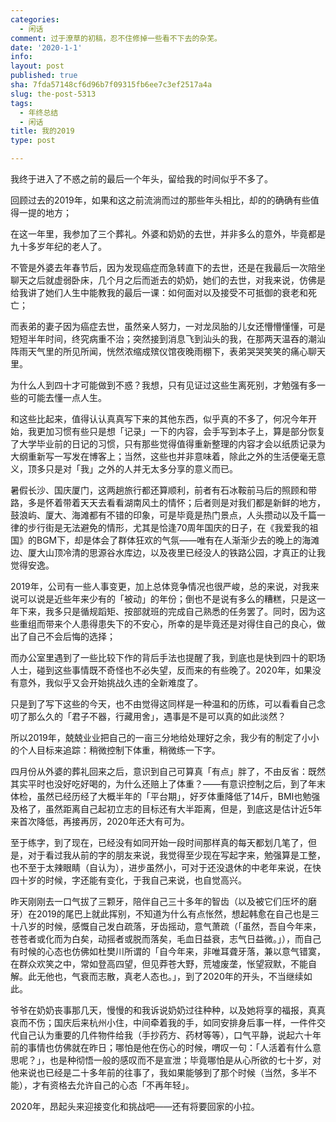 ```yaml
---
categories:
  - 闲话
comment: 过于潦草的初稿，忍不住修掉一些看不下去的杂芜。
date: '2020-1-1'
info: 
layout: post
published: true
sha: 7fda57148cf6d96b7f09315fb6ee7c3ef2517a4a
slug: the-post-5313
tags:
  - 年终总结
  - 闲话
title: 我的2019
type: post

---
```



我终于进入了不惑之前的最后一个年头，留给我的时间似乎不多了。

回顾过去的2019年，如果和这之前流淌而过的那些年头相比，却的的确确有些值得一提的地方；

在这一年里，我参加了三个葬礼。外婆和奶奶的去世，并非多么的意外，毕竟都是九十多岁年纪的老人了。

不管是外婆去年春节后，因为发现癌症而急转直下的去世，还是在我最后一次陪坐聊天之后就虚弱卧床，几个月之后而逝去的奶奶，她们的去世，对我来说，仿佛是给我讲了她们人生中能教我的最后一课：如何面对以及接受不可抵御的衰老和死亡；

而表弟的妻子因为癌症去世，虽然亲人努力，一对龙凤胎的儿女还懵懵懂懂，可是短短半年时间，终究病重不治；突然接到消息飞到汕头的我，在那两天温吞的潮汕阵雨天气里的所见所闻，恍然浓缩成殡仪馆夜晚雨棚下，表弟哭哭笑笑的痛心聊天里。

为什么人到四十才可能做到不惑？我想，只有见证过这些生离死别，才勉强有多一些的可能去懂一点人生。

和这些比起来，值得认认真真写下来的其他东西，似乎真的不多了，何况今年开始，我更加习惯有些只是想「记录」一下的内容，会手写到本子上，算是部分恢复了大学毕业前的日记的习惯，只有那些觉得值得重新整理的内容才会以纸质记录为大纲重新写一写发在博客上；当然，这些也并非意味着，除此之外的生活便毫无意义，顶多只是对「我」之外的人并无太多分享的意义而已。

暑假长沙、国庆厦门，这两趟旅行都还算顺利，前者有石冰鞍前马后的照顾和带路，多是怀着带着天天去看看湖南风土的情怀；后者则是对我们都是新鲜的地方，鼓浪屿、厦大、海滩都有不错的印象，可是毕竟是热门景点，人头攒动以及千篇一律的步行街是无法避免的情形，尤其是恰逢70周年国庆的日子，在《我爱我的祖国》的BGM下，却是体会了群体狂欢的气氛——唯有在人渐渐少去的晚上的海滩边、厦大山顶冷清的思源谷水库边，以及夜里已经没人的铁路公园，才真正的让我觉得安逸。

2019年，公司有一些人事变更，加上总体竞争情况也很严峻，总的来说，对我来说可以说是近些年来少有的「被动」的年份；倒也不是说有多么的糟糕，只是这一年下来，我多只是循规蹈矩、按部就班的完成自己熟悉的任务罢了。同时，因为这些重组而带来个人患得患失下的不安心，所幸的是毕竟还是对得住自己的良心，做出了自己不会后悔的选择；

而办公室里遇到了一些比较下作的背后手法也提醒了我，到底也是快到四十的职场人士，碰到这些事情既不奇怪也不必失望，反而来的有些晚了。2020年，如果没有意外，我似乎又会开始挑战久违的全新难度了。

只是到了写下这些的今天，也不由觉得这同样是一种温和的历练，可以看看自己念叨了那么久的「君子不器，行藏用舍」，遇事是不是可以真的如此淡然？

所以2019年，兢兢业业把自己的一亩三分地给处理好之余，我少有的制定了小小的个人目标来追踪：稍微控制下体重，稍微练一下字。

四月份从外婆的葬礼回来之后，意识到自己可算真「有点」胖了，不由反省：既然其实平时也没好吃好喝的，为什么还赔上了体重？——有意识控制之后，到了年末体检，虽然已经历经了大概半年的「平台期」，好歹体重降低了14斤，BMI也勉强及格了，虽然距离自己起初立志的目标还有大半距离，但是，到底这是估计近5年来首次降低，再接再厉，2020年还大有可为。

至于练字，到了现在，已经没有如同开始一段时间那样真的每天都划几笔了，但是，对于看过我从前的字的朋友来说，我觉得至少现在写起字来，勉强算是工整，也不至于太辣眼睛（自认为），进步虽然小，可对于还没退休的中老年来说，在快四十岁的时候，字还能有变化，于我自己来说，也自觉高兴。

昨天刚刚去一口气拔了三颗牙，陪伴自己三十多年的智齿（以及被它们压坏的磨牙）在2019的尾巴上就此挥别，不知道为什么有点怅然，想起韩愈在自己也是三十八岁的时候，感慨自己发白疏落，牙齿摇动，意气萧疏（「虽然，吾自今年来，苍苍者或化而为白矣，动摇者或脱而落矣，毛血日益衰，志气日益微。」），而自己有时候的心态也仿佛如杜樊川所谓的「自今年来，非唯耳聋牙落，兼以意气错寞，在群众欢笑之中，常如登高四望，但见莽苍大野，荒墟废垄，怅望寂默，不能自解。此无他也，气衰而志散，真老人态也。」，到了2020年的开头，不当继续如此。

爷爷在奶奶丧事那几天，慢慢的和我诉说奶奶过往种种，以及她将享的福报，真真哀而不伤；国庆后来杭州小住，中间牵着我的手，如同安排身后事一样，一件件交代自己认为重要的几件物件给我（手抄药方、药材等等），口气平静，说起六十年前的事情也仿佛就在昨日；哪怕是他在伤心的时候，喟叹一句：「人活着有什么意思呢？」，也是种彻悟一般的感叹而不是宣泄；毕竟哪怕是从心所欲的七十岁，对他来说也已经是二十多年前的往事了，我如果能够到了那个时候（当然，多半不能），才有资格去允许自己的心态「不再年轻」。

2020年，昂起头来迎接变化和挑战吧——还有将要回家的小拉。

